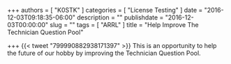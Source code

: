 +++
authors = [ "K0STK" ]
categories = [ "License Testing" ]
date = "2016-12-03T09:18:35-06:00"
description = ""
publishdate = "2016-12-03T00:00:00"
slug = ""
tags = [ "ARRL" ]
title = "Help Improve The Technician Question Pool"

+++
{{< tweet "799990882938171397" >}}
This is an opportunity to help the future of our hobby by improving the
Technician Question Pool.
<!--more-->
